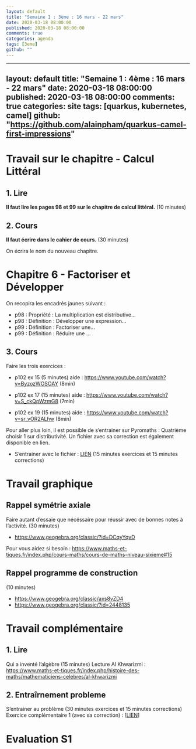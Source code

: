 ```yaml
---
layout: default
title: "Semaine 1 : 3ème : 16 mars - 22 mars"
date: 2020-03-18 08:00:00
published: 2020-03-18 08:00:00
comments: true
categories: agenda
tags: [3eme]
github: ""
---
```


---
layout: default
title: "Semaine 1 : 4ème : 16 mars - 22 mars"
date: 2020-03-18 08:00:00
published: 2020-03-18 08:00:00
comments: true
categories: site
tags: [quarkus, kubernetes, camel]
github: "https://github.com/alainpham/quarkus-camel-first-impressions"
---

# Travail sur le chapitre - Calcul Littéral

## 1. Lire

**Il faut lire les pages 98 et 99 sur le chapitre de calcul littéral.** (10 minutes)

## 2. Cours

**Il faut écrire dans le cahier de cours.** (30 minutes)

On écrira le nom du nouveau chapitre.

# Chapitre 6 - Factoriser et Développer

On recopira les encadrés jaunes suivant :

* p98 : Propriété : La multiplication est distributive...
* p98 : Définition : Développer une expression...
* p99 : Définition : Factoriser une...
* p99 : Définition : Réduire une ...

## 3. Cours

Faire les trois exercices :

* p102 ex 15 (5 minutes)
aide : https://www.youtube.com/watch?v=ByzozWOSOAY (8min)

* p102 ex 17 (15 minutes)
aide : https://www.youtube.com/watch?v=S_ckQpWzmG8 (7min)

* p102 ex 19 (15 minutes)
aide : https://www.youtube.com/watch?v=sr_vOR2ALhw (8min)

Pour aller plus loin, il est possible de s’entrainer sur Pyromaths : Quatrième choisir 1 sur distributivité. 
Un fichier avec sa correction est également disponible en lien.


* S’entrainer avec le fichier : [LIEN](http://www.holomoprphe.fr/_data/doc/4eme/S1/4c1-entrainement-reduire.pdf) (15 minutes exercices et 15 minutes corrections)


# Travail graphique

## Rappel symétrie axiale


Faire autant d’essaie que nécéssaire pour réussir avec de bonnes notes à l’activité. (30 minutes)
* https://www.geogebra.org/classic/?id=DCqyYqvD

Pour vous aidez si besoin : https://www.maths-et-tiques.fr/index.php/cours-maths/cours-de-maths-niveau-sixieme#15

## Rappel programme de construction 

(10 minutes)

* https://www.geogebra.org/classic/axs8vZD4
* https://www.geogebra.org/classic/?id=2448135


# Travail complémentaire

## 1. Lire
Qui a inventé l’algèbre (15 minutes)
Lecture Al Khwarizmi : https://www.maths-et-tiques.fr/index.php/histoire-des-maths/mathematiciens-celebres/al-khwarizmi

## 2. Entraîrnement probleme

S’entrainer au problème (30 minutes exercices et 15 minutes corrections)
Exercice complémentaire 1 (avec sa correction) : [[LIEN](http://www.holomoprphe.fr/_data/doc/4eme/S1/4c1-exc.pdf)]


# Evaluation S1
